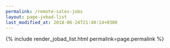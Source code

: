 ```yaml
---
permalink: /remote-sales-jobs
layout: page-jobad-list
last_modified_at: 2018-06-24T21:40:14+0300
---
```

{% include render_jobad_list.html permalink=page.permalink %}
